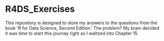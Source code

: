 # R4DS_Exercises
This repository is designed to store my answers to the questions from the book 'R for Data Science, Second Edition.' The problem? My brain decided it was time to start this journey right as I waltzed into Chapter 15.

